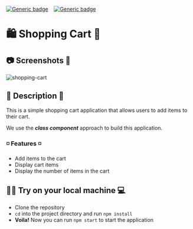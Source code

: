 [![Generic badge](https://img.shields.io/badge/React-v18.2.0-blue.svg)](https://reactjs.org/)&nbsp;&nbsp;&nbsp;&nbsp;[![Generic badge](https://img.shields.io/badge/Website-DOWN-red.svg)](https://atlassianblog.wpengine.com/wp-content/uploads/2017/12/44-incredible-404-error-pages@3x-1560x760.png)

# 🛍️ Shopping Cart 🛒

## 📷 Screenshots 📸

![shopping-cart](https://user-images.githubusercontent.com/13999498/221061093-fdecf604-75b3-49a3-a042-11d0534517d4.gif)

## ️🧾 Description 🧾

This is a simple shopping cart application that allows users to add items to their cart.

We use the **_class component_** approach to build this application.

### ◽ Features ◽

- Add items to the cart
- Display cart items
- Display the number of items in the cart

## 🧑‍💻 Try on your local machine 💻

- Clone the repository
- `cd` into the project directory and run `npm install`
- **Voila!** Now you can run `npm start` to start the application
